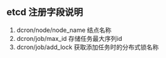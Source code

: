 etcd 注册字段说明
---

1. dcron/node/node_name 结点名称
2. dcron/job/max_id 存储任务最大序列id
3. dcron/job/add_lock 获取添加任务时的分布式锁名称